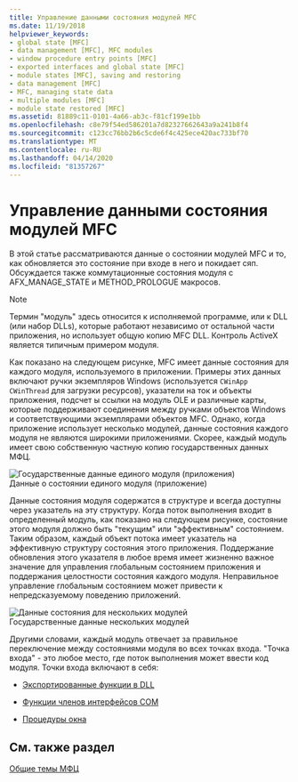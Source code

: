 ```yaml
---
title: Управление данными состояния модулей MFC
ms.date: 11/19/2018
helpviewer_keywords:
- global state [MFC]
- data management [MFC], MFC modules
- window procedure entry points [MFC]
- exported interfaces and global state [MFC]
- module states [MFC], saving and restoring
- data management [MFC]
- MFC, managing state data
- multiple modules [MFC]
- module state restored [MFC]
ms.assetid: 81889c11-0101-4a66-ab3c-f81cf199e1bb
ms.openlocfilehash: c8e79f54ed586201a7d82327662643a9a241b8f4
ms.sourcegitcommit: c123cc76bb2b6c5cde6f4c425ece420ac733bf70
ms.translationtype: MT
ms.contentlocale: ru-RU
ms.lasthandoff: 04/14/2020
ms.locfileid: "81357267"
---
```

# <a name="managing-the-state-data-of-mfc-modules"></a>Управление данными состояния модулей MFC

В этой статье рассматриваются данные о состоянии модулей MFC и то, как обновляется это состояние при входе в него и покидает сяп. Обсуждается также коммутационные состояния модуля с AFX_MANAGE_STATE и METHOD_PROLOGUE макросов.

> [!NOTE]
> Термин "модуль" здесь относится к исполняемой программе, или к DLL (или набор DLLs), которые работают независимо от остальной части приложения, но использует общую копию MFC DLL. Контроль ActiveX является типичным примером модуля.

Как показано на следующем рисунке, MFC имеет данные состояния для каждого модуля, используемого в приложении. Примеры этих данных включают ручки экземпляров Windows (используется `CWinApp` `CWinThread` для загрузки ресурсов), указатели на ток и объекты приложения, подсчет ы ссылки на модуль OLE и различные карты, которые поддерживают соединения между ручками объектов Windows и соответствующими экземплярами объектов MFC. Однако, когда приложение использует несколько модулей, данные состояния каждого модуля не являются широкими приложениями. Скорее, каждый модуль имеет свою собственную частную копию государственных данных МФЦ.

![Государственные данные единого модуля &#40;приложения&#41;](../mfc/media/vc387n1.gif "Государственные данные единого модуля &#40;&#41;") <br/>
Данные о состоянии единого модуля (приложение)

Данные состояния модуля содержатся в структуре и всегда доступны через указатель на эту структуру. Когда поток выполнения входит в определенный модуль, как показано на следующем рисунке, состояние этого модуля должно быть "текущим" или "эффективным" состоянием. Таким образом, каждый объект потока имеет указатель на эффективную структуру состояния этого приложения. Поддержание обновления этого указателя в любое время имеет жизненно важное значение для управления глобальным состоянием приложения и поддержания целостности состояния каждого модуля. Неправильное управление глобальным состоянием может привести к непредсказуемому поведению приложений.

![Данные состояния для нескольких модулей](../mfc/media/vc387n2.gif "Данные состояния для нескольких модулей") <br/>
Государственные данные нескольких модулей

Другими словами, каждый модуль отвечает за правильное переключение между состояниями модуля во всех точках входа. "Точка входа" - это любое место, где поток выполнения может ввести код модуля. Точки входа включают в себя:

- [Экспортированные функции в DLL](../mfc/exported-dll-function-entry-points.md)

- [Функции членов интерфейсов COM](../mfc/com-interface-entry-points.md)

- [Процедуры окна](../mfc/window-procedure-entry-points.md)

## <a name="see-also"></a>См. также раздел

[Общие темы МФЦ](../mfc/general-mfc-topics.md)

